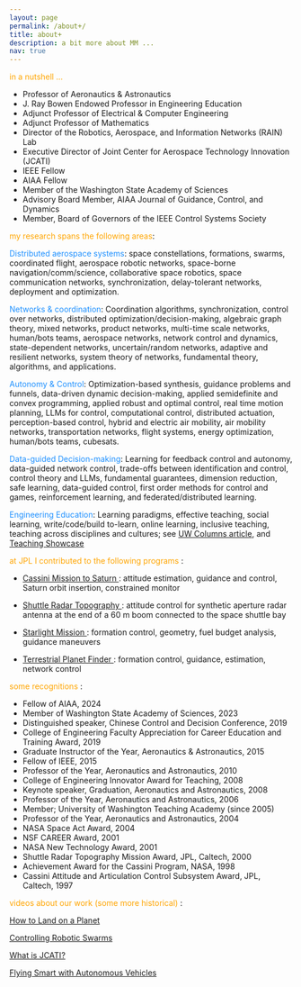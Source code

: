 ```yaml
---
layout: page
permalink: /about+/
title: about+
description: a bit more about MM ...
nav: true
---
```


<span style="color: orange;"> in a nutshell ...</span> 

* Professor of Aeronautics & Astronautics
* J. Ray Bowen Endowed Professor in Engineering Education
* Adjunct Professor of Electrical & Computer Engineering
* Adjunct Professor of Mathematics
* Director of the Robotics, Aerospace, and Information Networks (RAIN) Lab
* Executive Director of Joint Center for Aerospace Technology Innovation (JCATI)
* IEEE Fellow
* AIAA Fellow 
* Member of the Washington State Academy of Sciences
* Advisory Board Member, AIAA Journal of Guidance, Control, and Dynamics
* Member, Board of Governors of the IEEE Control Systems Society 

<!-- Write your biography here. Tell the world about yourself. Link to your favorite [subreddit](http://reddit.com). You can put a picture in, too. The code is already in, just name your picture `prof_pic.jpg` and put it in the `img/` folder. -->
<!-- 
Put your address / P.O. box / other info right below your picture. You can also disable any these elements by editing `profile` property of the YAML header of your `_pages/about.md`. Edit `_bibliography/papers.bib` and Jekyll will render your [publications page](/al-folio/publications/) automatically. -->

<!-- Link to your social media connections, too. This theme is set up to use [Font Awesome icons](http://fortawesome.github.io/Font-Awesome/) and [Academicons](https://jpswalsh.github.io/academicons/), like the ones below. Add your Facebook, Twitter, LinkedIn, Google Scholar, or just disable all of them.
 -->

<span style="color: orange;"> my research spans the following areas</span>:

<span style="color: dodgerblue;"> Distributed aerospace systems</span>: space constellations, formations, swarms, coordinated flight, aerospace robotic networks, space-borne navigation/comm/science, collaborative space robotics, space communication networks, synchronization, delay-tolerant networks, deployment and optimization.

<span style="color: dodgerblue;"> Networks & coordination</span>: Coordination algorithms, synchronization, control over networks, distributed optimization/decision-making, algebraic graph theory, mixed networks, product networks, multi-time scale networks, human/bots teams, aerospace networks, network control and dynamics, state-dependent networks, uncertain/random networks, adaptive and resilient networks, system theory of networks, fundamental theory, algorithms, and applications.

<span style="color: dodgerblue;"> Autonomy & Control</span>:
Optimization-based synthesis, guidance problems and funnels, data-driven dynamic decision-making, applied semidefinite and convex programming, applied robust and optimal control, real time motion planning, LLMs for control, computational control, distributed actuation, perception-based control, hybrid and electric air mobility, air mobility networks,
transportation networks, flight systems, energy optimization, 
human/bots teams, cubesats.

<span style="color: dodgerblue;"> Data-guided Decision-making</span>:
Learning for feedback control and autonomy, data-guided network control, trade-offs between identification and control, control theory and LLMs, fundamental guarantees, dimension reduction, safe learning, data-guided control, first order methods for control and games, reinforcement learning, and federated/distributed learning.

<span style="color: dodgerblue;"> Engineering Education</span>:
Learning paradigms, effective teaching, social learning, write/code/build to-learn, online learning, inclusive teaching, teaching across disciplines and cultures; see  <a href="http://www.washington.edu/alumni/columns/june05/league_mesbahi.html">UW Columns article</a>, and 
<a href="https://www.washington.edu/news/2009/05/21/three-award-winning-profs-provide-a-taste-of-their-teaching-in-showcase/">Teaching Showcase</a>

<!-- 
https://www.youtube.com/watch?v=stzQNjtDg0g&t=2s
https://www.youtube.com/watch?v=l89o7Ff6ItU&t=1s
https://www.youtube.com/watch?v=eMXDgzpE-2Y
 -->

<span style="color: orange;"> at JPL I contributed to the following programs </span>:

* <a href="https://www.jpl.nasa.gov/missions/cassini-huygens"> Cassini Mission to Saturn </a> : attitude estimation, guidance and control, Saturn orbit insertion, constrained monitor

* <a href="https://www2.jpl.nasa.gov/srtm/"> Shuttle Radar Topography </a> : attitude control for synthetic aperture radar antenna at the end of a 60 m boom connected to the space shuttle bay

* <a href="https://trs.jpl.nasa.gov/bitstream/handle/2014/9716/02-1884.pdf?sequence=1"> Starlight Mission </a> : formation control, geometry, fuel budget analysis, guidance maneuvers

* <a href="https://en.wikipedia.org/wiki/Terrestrial_Planet_Finder"> Terrestrial Planet Finder </a> : formation control, guidance, estimation, network control

<span style="color: orange;"> some recognitions </span>: 

* Fellow of AIAA, 2024
* Member of Washington State Academy of Sciences, 2023
* Distinguished speaker, Chinese Control and Decision Conference, 2019
* College of Engineering Faculty Appreciation for Career Education and Training Award, 2019
* Graduate Instructor of the Year, Aeronautics & Astronautics, 2015
* Fellow of IEEE, 2015
* Professor of the Year, Aeronautics and Astronautics, 2010
* College of Engineering Innovator Award for Teaching, 2008
* Keynote speaker, Graduation, Aeronautics and Astronautics, 2008
* Professor of the Year, Aeronautics and Astronautics, 2006
* Member; University of Washington Teaching Academy (since 2005)
* Professor of the Year, Aeronautics and Astronautics, 2004
* NASA Space Act Award, 2004
* NSF CAREER Award, 2001
* NASA New Technology Award, 2001
* Shuttle Radar Topography Mission Award, JPL, Caltech, 2000
* Achievement Award for the Cassini Program, NASA, 1998
* Cassini Attitude and Articulation Control Subsystem Award, JPL, Caltech, 1997


<span style="color: orange;"> videos about our work (some more historical) </span>:

<a href="https://www.youtube.com/watch?v=l89o7Ff6ItU">How to Land on a Planet</a>

<a href="https://www.youtube.com/watch?v=stzQNjtDg0g">Controlling Robotic Swarms</a>

<a href="https://www.youtube.com/watch?v=QEV8LBDz00g">What is JCATI?</a>

<a href="https://www.youtube.com/watch?v=eMXDgzpE-2Y">Flying Smart with Autonomous Vehicles</a>







